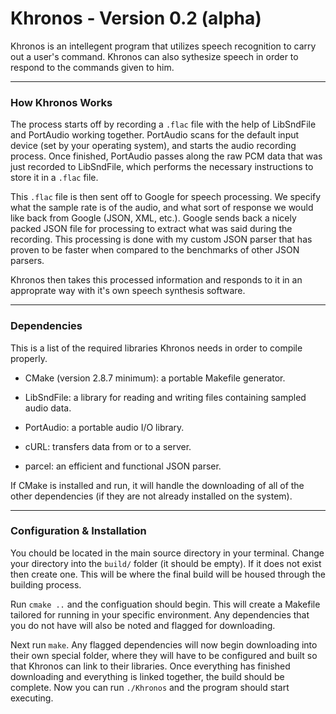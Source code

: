 # Khronos - Version 0.2 (alpha)

Khronos is an intellegent program that utilizes speech recognition to carry out a user's command.  Khronos can also sythesize speech in order to respond to the commands given to him.

---

### How Khronos Works 

The process starts off by recording a `.flac` file with the help of LibSndFile and PortAudio working together.  PortAudio scans for the default input device (set by your operating system), and starts the audio recording process.  Once finished, PortAudio passes along the raw PCM data that was just recorded to LibSndFile, which performs the necessary instructions to store it in a `.flac` file.  

This `.flac` file is then sent off to Google for speech processing.  We specify what the sample rate is of the audio, and what sort of response we would like back from Google (JSON, XML, etc.).  Google sends back a nicely packed JSON file for processing to extract what was said during the recording.  This processing is done with my custom JSON parser that has proven to be faster when compared to the benchmarks of other JSON parsers.

Khronos then takes this processed information and responds to it in an approprate way with it's own speech synthesis software.

---

### Dependencies

This is a list of the required libraries Khronos needs in order to compile properly.

 - CMake (version 2.8.7 minimum): a portable Makefile generator.
 
 - LibSndFile: a library for reading and writing files containing sampled audio data.
 
 - PortAudio: a portable audio I/O library.
 
 - cURL: transfers data from or to a server.
 
 - parcel: an efficient and functional JSON parser.
 
 If CMake is installed and run, it will handle the downloading of all of the other dependencies (if they are not already installed on the system).

---

### Configuration & Installation

You chould be located in the main source directory in your terminal.  Change your directory into the `build/` folder (it should be empty). If it does not exist then create one. This will be where the final build will be housed through the building process.

Run `cmake ..` and the configuation should begin.  This will create a Makefile tailored for running in your specific environment.  Any dependencies that you do not have will also be noted and flagged for downloading.

Next run `make`.  Any flagged dependencies will now begin downloading into their own special folder, where they will have to be configured and built so that Khronos can link to their libraries.  Once everything has finished downloading and everything is linked together, the build should be complete.  Now you can run `./Khronos` and the program should start executing.